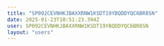 ```yaml
---
title: "SP092CEVNHKJBAXXRNW1KSDT19YBQDDYQC6BR8SN"
date: 2025-01-23T10:51:23.394Z
user: SP092CEVNHKJBAXXRNW1KSDT19YBQDDYQC6BR8SN
layout: "users"
---
```

    